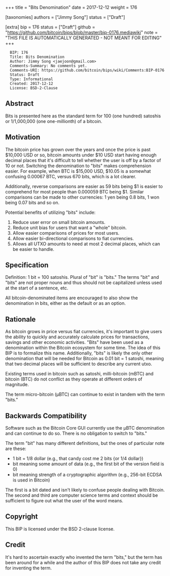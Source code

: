 
+++
title = "Bits Denomination"
date = 2017-12-12
weight = 176

[taxonomies]
authors = ["Jimmy Song"]
status = ["Draft"]

[extra]
bip = 176
status = ["Draft"]
github = "https://github.com/bitcoin/bips/blob/master/bip-0176.mediawiki"
note = "THIS FILE IS AUTOMATICALLY GENERATED - NOT MEANT FOR EDITING"
+++

```
  BIP: 176
  Title: Bits Denomination
  Author: Jimmy Song <jaejoon@gmail.com>
  Comments-Summary: No comments yet.
  Comments-URI: https://github.com/bitcoin/bips/wiki/Comments:BIP-0176
  Status: Draft
  Type: Informational
  Created: 2017-12-12
  License: BSD-2-Clause
```

<h2> Abstract </h2>

Bits is presented here as the standard term for 100 (one hundred) satoshis or 1/1,000,000 (one one-millionth) of a bitcoin.

<h2> Motivation </h2>

The bitcoin price has grown over the years and once the price is past $10,000 USD or so, bitcoin amounts under $10 USD start having enough decimal places that it's difficult to tell whether the user is off by a factor of 10 or not. Switching the denomination to "bits" makes comprehension easier. For example, when BTC is $15,000 USD, $10.05 is a somewhat confusing 0.00067 BTC, versus 670 bits, which is a lot clearer.

Additionally, reverse comparisons are easier as 59 bits being $1 is easier to comprehend for most people than 0.000059 BTC being $1. Similar comparisons can be made to other currencies: 1 yen being 0.8 bits, 1 won being 0.07 bits and so on.

Potential benefits of utilizing "bits" include:

1.  Reduce user error on small bitcoin amounts.
1.  Reduce unit bias for users that want a "whole" bitcoin.
1.  Allow easier comparisons of prices for most users.
1.  Allow easier bi-directional comparisons to fiat currencies.
1.  Allows all UTXO amounts to need at most 2 decimal places, which can be easier to handle.


<h2> Specification </h2>

Definition: 1 bit = 100 satoshis.
Plural of "bit" is "bits." The terms "bit" and "bits" are not proper nouns and thus should not be capitalized unless used at the start of a sentence, etc.

All bitcoin-denominated items are encouraged to also show the denomination in bits, either as the default or as an option.

<h2> Rationale </h2>

As bitcoin grows in price versus fiat currencies, it's important to give users the ability to quickly and accurately calculate prices for transactions, savings and other economic activities. "Bits" have been used as a denomination within the Bitcoin ecosystem for some time. The idea of this BIP is to formalize this name. Additionally, "bits" is likely the only other denomination that will be needed for Bitcoin as 0.01 bit = 1 satoshi, meaning that two decimal places will be sufficient to describe any current utxo.

Existing terms used in bitcoin such as satoshi, milli-bitcoin (mBTC) and bitcoin (BTC) do not conflict as they operate at different orders of magnitude.

The term micro-bitcoin (µBTC) can continue to exist in tandem with the term "bits."

<h2> Backwards Compatibility </h2>

Software such as the Bitcoin Core GUI currently use the µBTC denomination and can continue to do so. There is no obligation to switch to "bits."

The term "bit" has many different definitions, but the ones of particular note are these:

*  1 bit = 1/8 dollar (e.g., that candy cost me 2 bits {or 1/4 dollar})
*  bit meaning some amount of data (e.g., the first bit of the version field is 0)
*  bit meaning strength of a cryptographic algorithm (e.g., 256-bit ECDSA is used in Bitcoin)


The first is a bit dated and isn't likely to confuse people dealing with Bitcoin. The second and third are computer science terms and context should be sufficient to figure out what the user of the word means.

<h2> Copyright </h2>

This BIP is licensed under the BSD 2-clause license.

<h2> Credit </h2>

It's hard to ascertain exactly who invented the term "bits," but the term has been around for a while and the author of this BIP does not take any credit for inventing the term.
